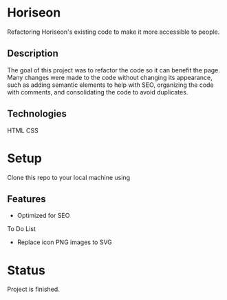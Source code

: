 # Horiseon

Refactoring Horiseon's existing code to make it more accessible to people.

## Description
The goal of this project was to refactor the code so it can benefit the page. Many changes were made to the code without changing its appearance, such as adding semantic elements to help with SEO, organizing the code with comments, and consolidating the code to avoid duplicates. 

## Technologies
HTML
CSS

# Setup
Clone this repo to your local machine using 

## Features
* Optimized for SEO

To Do List
* Replace icon PNG images to SVG

# Status
Project is finished. 